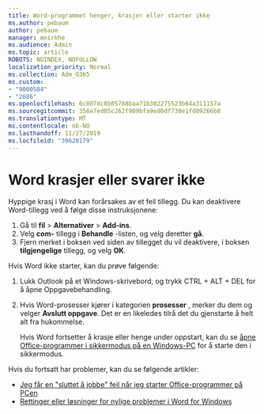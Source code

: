 ```yaml
---
title: Word-programmet henger, krasjer eller starter ikke
ms.author: pebaum
author: pebaum
manager: mnirkhe
ms.audience: Admin
ms.topic: article
ROBOTS: NOINDEX, NOFOLLOW
localization_priority: Normal
ms.collection: Adm_O365
ms.custom:
- "9000584"
- "2686"
ms.openlocfilehash: 6c807dc8b05788baa71b302275523b64a311157a
ms.sourcegitcommit: 358e7ed05c262f909bfa9ed0df730e1fd89266b8
ms.translationtype: MT
ms.contentlocale: nb-NO
ms.lasthandoff: 11/27/2019
ms.locfileid: "39628179"
---
```

# <a name="word-crashes-or-doesnt-respond"></a>Word krasjer eller svarer ikke

Hyppige krasj i Word kan forårsakes av et feil tillegg. Du kan deaktivere Word-tillegg ved å følge disse instruksjonene:

1. Gå til **fil** > **Alternativer** > **Add-ins**.
2. Velg **com-** tillegg i **Behandle** -listen, og velg deretter **gå**.
3. Fjern merket i boksen ved siden av tillegget du vil deaktivere, i boksen **tilgjengelige** tillegg, og velg **OK**.

Hvis Word ikke starter, kan du prøve følgende:

1.   Lukk Outlook på et Windows-skrivebord, og trykk CTRL + ALT + DEL for å åpne Oppgavebehandling. 
2. Hvis Word-prosesser kjører i kategorien **prosesser** , merker du dem og velger **Avslutt oppgave**. Det er en likeledes tilrå det du gjenstarte å helt alt fra hukommelse.

    Hvis Word fortsetter å krasje eller henge under oppstart, kan du se [åpne Office-programmer i sikkermodus på en Windows-PC](https://support.office.com/article/Open-Office-apps-in-safe-mode-on-a-Windows-PC-dedf944a-5f4b-4afb-a453-528af4f7ac72) for å starte den i sikkermodus.

Hvis du fortsatt har problemer, kan du se følgende artikler: 
- [Jeg får en "sluttet å jobbe" feil når jeg starter Office-programmer på PCen](https://support.office.com/article/52bd7985-4e99-4a35-84c8-2d9b8301a2fa)
- [Rettinger eller løsninger for nylige problemer i Word for Windows](https://support.office.com/article/bf6bf17c-2807-4871-83ce-e337ae8f0b86)